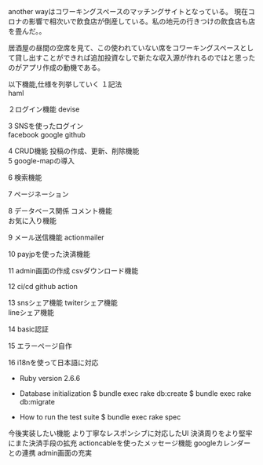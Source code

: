 another wayはコワーキングスペースのマッチングサイトとなっている。
現在コロナの影響で相次いで飲食店が倒産している。私の地元の行きつけの飲食店も店を畳んだ。。

居酒屋の昼間の空席を見て、この使われていない席をコワーキングスペースとして貸し出すことができれば追加投資なしで新たな収入源が作れるのではと思ったのがアプリ作成の動機である。


以下機能,仕様を列挙していく
１記法                            
haml

２ログイン機能
devise                                  

3 SNSを使ったログイン       
facebook google github
                                    
4 CRUD機能
投稿の作成、更新、削除機能
　　　　　　　　　　   
5 google-mapの導入                                

6 検索機能

7 ページネーション

8 データベース関係
コメント機能                            
お気に入り機能

9 メール送信機能
actionmailer        

10 payjpを使った決済機能

11 admin画面の作成
csvダウンロード機能

12 ci/cd 
github action                                

13 snsシェア機能
twiterシェア機能　                      
lineシェア機能

14 basic認証                                    

15 エラーページ自作  

16 i18nを使って日本語に対応  

* Ruby version
2.6.6

* Database initialization
$ bundle exec rake db:create
$ bundle exec rake db:migrate

* How to run the test suite
$ bundle exec rake spec


今後実装したい機能
より丁寧なレスポンシブに対応したUI
決済周りをより堅牢にまた決済手段の拡充
actioncableを使ったメッセージ機能
googleカレンダーとの連携
admin画面の充実